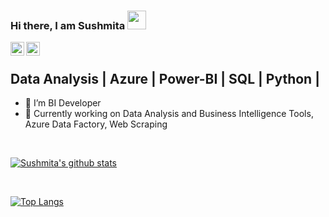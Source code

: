 ### Hi there, I am Sushmita <img src="https://raw.githubusercontent.com/iampavangandhi/iampavangandhi/master/gifs/Hi.gif" width="30px"></h2>

<a href="https://www.linkedin.com/in/sushmitasawant/">
  <img align="left" alt="Sushmita's Linkdein" width="22px" src="https://cdn.jsdelivr.net/npm/simple-icons@v3/icons/linkedin.svg" />
</a>
<a href="https://github.com/Sush-369">
  <img align="left" alt="Sushmita's Github" width="22px" src="https://cdn.jsdelivr.net/npm/simple-icons@v3/icons/github.svg" />
</a>
<br />

## Data Analysis | Azure | Power-BI | SQL | Python |

- 🌱 I’m BI Developer
- 🔭 Currently working on Data Analysis and Business Intelligence Tools, Azure Data Factory, Web Scraping
<br />
<!--
### Technologies Worked on :

 <a href="https://www.docker.com/" target="_blank" >
    <img src="https://raw.githubusercontent.com/viveknaskar/viveknaskar/master/assets/docker.gif"  height="40" /> 
  </a>
  
  <a href="https://kubernetes.io/" target="_blank" >
    <img src="https://raw.githubusercontent.com/viveknaskar/viveknaskar/master/assets/k8s.gif"  height="40" />
  </a>
  
  <a href="https://www.w3.org/wiki/The_web_standards_model_-_HTML_CSS_and_JavaScript" target="_blank" >
    <img src="https://raw.githubusercontent.com/viveknaskar/viveknaskar/master/assets/html-css-js.png" height="40" />
  </a>
    <a href="https://aws.amazon.com/" target="_blank" >
    <img src="https://raw.githubusercontent.com/viveknaskar/viveknaskar/master/assets/aws.gif"  height="40" />
  </a>
  
  <a href="https://console.cloud.google.com/" target="_blank" >
      <img src="https://raw.githubusercontent.com/viveknaskar/viveknaskar/master/assets/gcp.gif"  height="40" />
    </a>
  
  <a href="https://www.mongodb.com/" target="_blank" >
     <img src="https://raw.githubusercontent.com/viveknaskar/viveknaskar/master/assets/mongo.gif" height="40" />
   </a>
   
  <a href="https://www.postgresql.org/" target="_blank" >
    <img src="https://raw.githubusercontent.com/viveknaskar/viveknaskar/master/assets/postgresql.gif" height="40" />
<br/><br/>
</a>
-->

[![Sushmita's github stats](https://github-readme-stats.vercel.app/api?username=Sush-369&count_private=true&show_icons=true&theme=merko&hide_rank=false)](https://github.com/Sush-369/github-readme-stats)

<br />

[![Top Langs ](https://github-readme-stats.vercel.app/api/top-langs/?username=Sush-369)](https://github.com/Sush-369/github-readme-stats)
